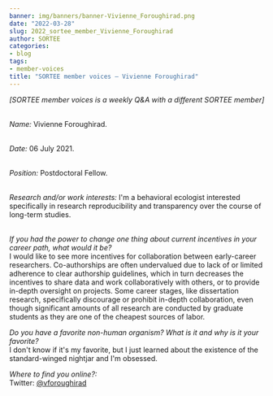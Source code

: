 ```yaml
---
banner: img/banners/banner-Vivienne_Foroughirad.png
date: "2022-03-28"
slug: 2022_sortee_member_Vivienne_Foroughirad
author: SORTEE
categories:
- blog
tags:
- member-voices
title: "SORTEE member voices – Vivienne Foroughirad" 
---
```



*[SORTEE member voices is a weekly Q&A with a different SORTEE member]*   
&nbsp;
&nbsp;

   _Name:_ Vivienne Foroughirad.   
&nbsp;

   _Date:_ 06 July 2021.   
&nbsp;

   _Position:_ Postdoctoral Fellow.   
&nbsp;

   _Research and/or work interests:_ I'm a behavioral ecologist interested specifically in research reproducibility and transparency over the course of long-term studies.   
&nbsp;

_If you had the power to change one thing about current incentives in your career path, what would it be?_   
I would like to see more incentives for collaboration between early-career researchers. Co-authorships are often undervalued due to lack of or limited adherence to clear authorship guidelines, which in turn decreases the incentives to share data and work collaboratively with others, or to provide in-depth oversight on projects. Some career stages, like dissertation research, specifically discourage or prohibit in-depth collaboration, even though significant amounts of all research are conducted by graduate students as they are one of the cheapest sources of labor. 
&nbsp;
&nbsp;

_Do you have a favorite non-human organism? What is it and why is it your favorite?_   
I don't know if it's my favorite, but I just learned about the existence of the standard-winged nightjar and I'm obsessed. 
&nbsp;
&nbsp;


_Where to find you online?:_   
Twitter: [@vforoughirad](https://twitter.com/vforoughirad)   
&nbsp;
&nbsp;